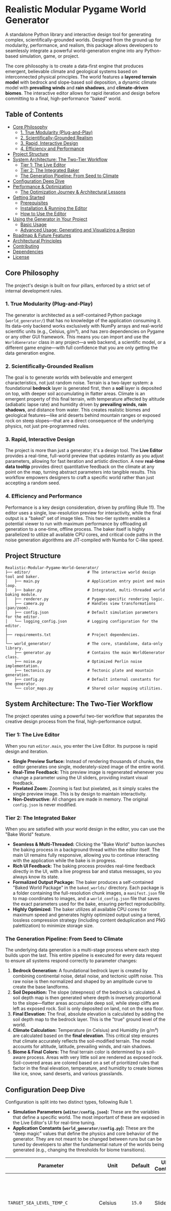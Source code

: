 # Realistic Modular Pygame World Generator

A standalone Python library and interactive design tool for generating complex, scientifically-grounded worlds. Designed from the ground up for modularity, performance, and realism, this package allows developers to seamlessly integrate a powerful world-generation engine into any Python-based simulation, game, or project.

The core philosophy is to create a data-first engine that produces emergent, believable climate and geological systems based on interconnected physical principles. The world features a **layered terrain model** with bedrock and slope-based soil deposition, a dynamic climate model with **prevailing winds** and **rain shadows**, and **climate-driven biomes**. The interactive editor allows for rapid iteration and design before committing to a final, high-performance "baked" world.

## Table of Contents

*   [Core Philosophy](#core-philosophy)
    *   [1. True Modularity (Plug-and-Play)](#1-true-modularity-plug-and-play)
    *   [2. Scientifically-Grounded Realism](#2-scientifically-grounded-realism)
    *   [3. Rapid, Interactive Design](#3-rapid-interactive-design)
    *   [4. Efficiency and Performance](#4-efficiency-and-performance)
*   [Project Structure](#project-structure)
*   [System Architecture: The Two-Tier Workflow](#system-architecture-the-two-tier-workflow)
    *   [Tier 1: The Live Editor](#tier-1-the-live-editor)
    *   [Tier 2: The Integrated Baker](#tier-2-the-integrated-baker)
    *   [The Generation Pipeline: From Seed to Climate](#the-generation-pipeline-from-seed-to-climate)
*   [Configuration Deep Dive](#configuration-deep-dive)
*   [Performance & Optimization](#performance--optimization)
    *   [The Optimization Journey & Architectural Lessons](#the-optimization-journey--architectural-lessons)
*   [Getting Started](#getting-started)
    *   [Prerequisites](#prerequisites)
    *   [Installation & Running the Editor](#installation--running-the-editor)
    *   [How to Use the Editor](#how-to-use-the-editor)
*   [Using the Generator in Your Project](#using-the-generator-in-your-project)
    *   [Basic Usage](#basic-usage)
    *   [Advanced Usage: Generating and Visualizing a Region](#advanced-usage-generating-and-visualizing-a-region)
*   [Roadmap & Future Features](#roadmap--future-features)
*   [Architectural Principles](#architectural-principles)
*   [Contributing](#contributing)
*   [Dependencies](#dependencies)
*   [License](#license)

## Core Philosophy

The project's design is built on four pillars, enforced by a strict set of internal development rules.

### 1. True Modularity (Plug-and-Play)

The generator is architected as a self-contained Python package (`world_generator/`) that has no knowledge of the application consuming it. Its data-only backend works exclusively with NumPy arrays and real-world scientific units (e.g., Celsius, g/m³), and has zero dependencies on Pygame or any other GUI framework. This means you can import and use the `WorldGenerator` class in any project—a web backend, a scientific model, or a different game engine—with full confidence that you are only getting the data generation engine.

### 2. Scientifically-Grounded Realism

The goal is to generate worlds with believable and emergent characteristics, not just random noise. Terrain is a two-layer system: a foundational **bedrock** layer is generated first, then a **soil** layer is deposited on top, with deeper soil accumulating in flatter areas. Climate is an emergent property of this final terrain, with temperature affected by altitude (adiabatic lapse rate) and humidity driven by **prevailing winds**, **rain shadows**, and distance from water. This creates realistic biomes and geological features—like arid deserts behind mountain ranges or exposed rock on steep slopes—that are a direct consequence of the underlying physics, not just pre-programmed rules.

### 3. Rapid, Interactive Design

The project is more than just a generator; it's a design tool. The **Live Editor** provides a real-time, full-world preview that updates instantly as you adjust parameters, allowing for fast iteration and artistic direction. A new **real-time data tooltip** provides direct quantitative feedback on the climate at any point on the map, turning abstract parameters into tangible results. This workflow empowers designers to craft a specific world rather than just accepting a random seed.

### 4. Efficiency and Performance

Performance is a key design consideration, driven by profiling (Rule 11). The editor uses a single, low-resolution preview for interactivity, while the final output is a "baked" set of image tiles. This two-tier system enables a potential viewer to run with maximum performance by offloading all generation to a one-time, offline process. The baker itself is highly parallelized to utilize all available CPU cores, and critical code paths in the noise generation algorithms are JIT-compiled with Numba for C-like speed.

## Project Structure

```
Realistic-Modular-Pygame-World-Generator/
├── editor/                         # The interactive world design tool and baker.
│   ├── main.py                     # Application entry point and main loop.
│   ├── baker.py                    # Integrated, multi-threaded world baking module.
│   ├── renderer.py                 # Pygame-specific rendering logic.
│   ├── camera.py                   # Handles view transformations (pan/zoom).
│   ├── config.json                 # Default simulation parameters for the editor.
│   └── logging_config.json         # Logging configuration for the editor.
│
├── requirements.txt                # Project dependencies.
│
└── world_generator/                # The core, standalone, data-only library.
    ├── generator.py                # Contains the main WorldGenerator class.
    ├── noise.py                    # Optimized Perlin noise implementation.
    ├── tectonics.py                # Tectonic plate and mountain generation.
    ├── config.py                   # Default internal constants for the generator.
    └── color_maps.py               # Shared color mapping utilities.
```

## System Architecture: The Two-Tier Workflow

The project operates using a powerful two-tier workflow that separates the creative design process from the final, high-performance output.

### Tier 1: The Live Editor

When you run `editor.main`, you enter the Live Editor. Its purpose is rapid design and iteration.
*   **Single Preview Surface:** Instead of rendering thousands of chunks, the editor generates one single, moderately-sized image of the entire world.
*   **Real-Time Feedback:** This preview image is regenerated whenever you change a parameter using the UI sliders, providing instant visual feedback.
*   **Pixelated Zoom:** Zooming is fast but pixelated, as it simply scales the single preview image. This is by design to maintain interactivity.
*   **Non-Destructive:** All changes are made in memory. The original `config.json` is never modified.

### Tier 2: The Integrated Baker

When you are satisfied with your world design in the editor, you can use the "Bake World" feature.
*   **Seamless & Multi-Threaded:** Clicking the "Bake World" button launches the baking process in a background thread within the editor itself. The main UI remains fully responsive, allowing you to continue interacting with the application while the bake is in progress.
*   **Rich UI Feedback:** The baking process provides real-time feedback directly in the UI, with a live progress bar and status messages, so you always know its state.
*   **Formalized Output Package:** The baker produces a self-contained "Baked World Package" in the `baked_worlds/` directory. Each package is a folder containing the full-resolution chunk images, a `manifest.json` file to map coordinates to images, and a `world_config.json` file that saves the exact parameters used for the bake, ensuring perfect reproducibility.
*   **Highly Optimized:** The baker utilizes all available CPU cores for maximum speed and generates highly optimized output using a tiered, lossless compression strategy (including content deduplication and PNG palettization) to minimize storage size.

### The Generation Pipeline: From Seed to Climate

The underlying data generation is a multi-stage process where each step builds upon the last. This entire pipeline is executed for every data request to ensure all systems respond correctly to parameter changes:
1.  **Bedrock Generation:** A foundational bedrock layer is created by combining continental noise, detail noise, and tectonic uplift noise. This raw noise is then normalized and shaped by an amplitude curve to create the base landforms.
2.  **Soil Deposition:** The slope (steepness) of the bedrock is calculated. A soil depth map is then generated where depth is inversely proportional to the slope—flatter areas accumulate deep soil, while steep cliffs are left as exposed rock. Soil is only deposited on land, not on the sea floor.
3.  **Final Elevation:** The final, absolute elevation is calculated by adding the soil depth map to the bedrock layer. This is the "true" ground level of the world.
4.  **Climate Calculation:** Temperature (in Celsius) and Humidity (in g/m³) are calculated based on the **final elevation**. This critical step ensures that climate accurately reflects the soil-modified terrain. The model accounts for altitude, latitude, prevailing winds, and rain shadows.
5.  **Biome & Final Colors:** The final terrain color is determined by a soil-aware process. Areas with very little soil are rendered as exposed rock. Soil-covered areas are colored based on a set of prioritized rules that factor in the final elevation, temperature, and humidity to create biomes like ice, snow, sand deserts, and various grasslands.

## Configuration Deep Dive

Configuration is split into two distinct types, following Rule 1.
*   **Simulation Parameters (`editor/config.json`):** These are the variables that define a specific world. The most important of these are exposed in the Live Editor's UI for real-time tuning.
*   **Application Constants (`world_generator/config.py`):** These are the "deep magic" values that define the physics and core behavior of the generator. They are not meant to be changed between runs but can be tuned by developers to alter the fundamental nature of the worlds being generated (e.g., changing the thresholds for biome transitions).

| Parameter                         | Unit                  | Default | UI Control        | Description                                                                                                                            |
| --------------------------------- | --------------------- | ------- | ----------------- | -------------------------------------------------------------------------------------------------------------------------------------- |
| `TARGET_SEA_LEVEL_TEMP_C`         | Celsius               | `15.0`  | Slider            | The "thermostat" for the world. Higher values create warmer worlds.                                                                    |
| `DETAIL_NOISE_WEIGHT`             | float                 | `0.25`  | Slider            | How much the detail layer influences the base terrain. Higher values create rougher, more mountainous bedrock.                       |
| `LAPSE_RATE_C_PER_UNIT_ELEVATION` | °C / ΔE               | `40.0`  | Slider            | Temperature drop for a full elevation change. Controls how cold mountains get.                                                         |
| `TERRAIN_BASE_FEATURE_SCALE_KM`   | km                    | `40.0`  | Slider            | The size of continents. Increase for larger, more sprawling landmasses.                                                                |
| `TERRAIN_AMPLITUDE`               | float                 | `2.5`   | Slider            | The sharpness of the bedrock. Higher values create more dramatic, steeper mountains and deeper valleys.                                |
| `POLAR_TEMPERATURE_DROP_C`        | Celsius               | `30.0`  | Slider            | The total temperature difference between the equator and the poles.                                                                    |
| `MOUNTAIN_UPLIFT_STRENGTH`        | float                 | `0.8`   | Slider            | Controls the height of mountains formed by tectonic uplift. This is a purely additive effect on the bedrock.                         |
| `world_width_chunks`              | chunks                | `800`   | Text Input        | The width of the world in chunks. Requires clicking "Apply Size Changes".                                                              |
| `world_height_chunks`             | chunks                | `450`   | Text Input        | The height of the world in chunks. Requires clicking "Apply Size Changes".                                                               |
| `MAX_SOIL_DEPTH_UNITS`            | Normalized Units      | `0.05`  | Config File       | The maximum depth of soil that can accumulate in perfectly flat, land-based areas.                                                     |
| `SNOW_LINE_TEMP_C`                | Celsius               | `0.0`   | Config File       | The temperature at or below which snow appears on land.                                                                                |
| `ICE_FORMATION_TEMP_C`            | Celsius               | `-2.0`  | Config File       | The temperature at or below which water freezes into ice.                                                                              |
| `PREVAILING_WIND_DIRECTION_DEGREES` | Degrees               | `180.0` | Config File       | The global wind direction (0=E, 90=N, 180=W, 270=S). Controls rain shadows.                                                            |
| `HUMIDITY_COASTAL_FALLOFF_RATE`   | float                 | `2.5`   | Config File       | A power factor for humidity dissipation. Higher values create a very sharp drop-off from the coast.                                    |
| `BIOME_THRESHOLDS`                | dict                  | varies  | Config File       | A dictionary of temperature and humidity values that control all biome transitions (e.g., where lush grass becomes normal grass).      |

## Performance & Optimization

*   **Live Editor:** The editor's responsiveness is determined by the `PREVIEW_RESOLUTION_WIDTH` and `PREVIEW_RESOLUTION_HEIGHT` constants in `main.py`. The on-the-fly climate and soil calculations are performed on this preview-sized array, maintaining interactivity.
*   **Baking:** The baking process is a highly optimized, CPU-bound task that is parallelized across all available cores. Its duration is primarily determined by the total number of chunks and the raw processing power of the host machine.

### The Optimization Journey & Architectural Lessons

The current high performance of the baker is the result of a rigorous optimization process that involved overcoming several critical bottlenecks. This journey provides valuable lessons for future development.

**Successful Optimizations Implemented:**
1.  **Parallelization:** The core task was parallelized using Python's `multiprocessing` module, distributing the work of processing individual chunks across all available CPU cores.
2.  **Advanced Compression:** A tiered, lossless compression strategy was implemented using the Pillow library. This includes content deduplication via hashing, 1x1 pixel compression for uniform chunks, and 8-bit PNG palettization for low-color chunks, dramatically reducing storage size.
3.  **Data Quantization:** The smooth gradients of temperature and humidity data were quantized into discrete steps (e.g., one step per degree Celsius). This massively increased the effectiveness of content deduplication with minimal impact on visual quality.
4.  **On-the-Fly Correctness:** The architecture was refactored to calculate climate and soil data in real-time. This fixed critical architectural flaws where climate was not responding to terrain changes, trading a negligible performance cost for a massive gain in correctness.
5.  **Low-Level CPU Speedup:** Numba's `fastmath=True` flag was applied to the core Perlin noise functions, allowing the JIT compiler to use faster, less-precise floating-point instructions, which provided a significant speed boost with no perceptible change in the visual output.

**The Failed Approach: Block-Based Processing**

An attempt was made to further optimize the CPU-bound work by having each worker process a large block of chunks (e.g., 4x4 or 8x8) at once.

*   **The Theory:** The hypothesis was that calculating noise for one large, contiguous array would be more efficient for the CPU cache and Numba's compiler than performing many smaller, separate calculations.
*   **The Failure in Practice:** This approach led to a catastrophic performance collapse. Each of the many worker processes attempted to allocate several massive NumPy arrays simultaneously, creating a sudden and enormous demand for RAM. This **memory saturation** forced the operating system to start "thrashing"—aggressively swapping memory to the much slower hard drive. The result was a system that was almost completely unresponsive, with CPUs spending all their time waiting for the disk.
*   **The Architectural Lesson:** For this type of "embarrassingly parallel" task, **maintaining a low memory footprint for each individual worker is far more critical to overall performance than micro-optimizing CPU cache efficiency.** The cost of memory swapping is orders of magnitude greater than any potential gains from larger batch processing. The current, stable architecture where each worker handles one memory-light chunk at a time is the correct and most scalable approach. **This path should not be pursued again.**

## Getting Started

### Prerequisites

*   Python 3.8+
*   Git

### Installation & Running the Editor

1.  **Clone the repository:**
    ```sh
    git clone https://github.com/your-username/Realistic-Modular-Pygame-World-Generator.git
    cd Realistic-Modular-Pygame-World-Generator
    ```
2.  **Create and activate a virtual environment (recommended):**
    ```sh
    python -m venv venv
    # On Windows: venv\Scripts\activate
    # On macOS/Linux: source venv/bin/activate
    ```
3.  **Install the required dependencies:**
    ```sh
    pip install -r requirements.txt
    ```
4.  **Run the Live Editor application:**
    From the project's root directory, run the editor as a module. This is the correct way to launch the application to ensure all internal imports work correctly.
    ```sh
    python -m editor.main
    ```

### How to Use the Editor

*   **Live Parameter Tuning:** Use the sliders on the right-hand panel to adjust world parameters. The preview will update automatically.
*   **Custom World Size:** Enter new dimensions (in chunks) into the text boxes and click **"Apply Size Changes"** to re-initialize the world.
*   **Real-Time Data:** Hover the mouse over the map to see a **real-time data tooltip** showing the terrain type, temperature, and humidity at that exact point.
*   **Baking Your World:** When you are satisfied with the design, click **"Bake World"**. This will start the fast, offline rendering process in a background thread. The editor will remain responsive, and you can monitor progress via the live progress bar in the UI.
*   **Standard Controls:**
    *   **Pan:** `W`, `A`, `S`, `D` keys
    *   **Zoom:** Mouse Wheel Up/Down
    *   **Cycle View Mode:** `V` key (Terrain, Temperature, Humidity, Elevation, Tectonic, Soil Depth)
    *   **Exit:** `ESC` key or close the window

## Using the Generator in Your Project

The core library in the `world_generator/` folder is fully independent. You can use it in any project for procedural data generation.

### Basic Usage

Here is a minimal example of instantiating the generator.

```python
import numpy as np
import logging
from world_generator.generator import WorldGenerator

# It's good practice to set up logging
logging.basicConfig(level=logging.INFO)
logger = logging.getLogger("my_simulation")

# You can override any default parameter by passing a config dictionary
my_config = {
    "seed": 999,
    "target_sea_level_temp_c": 25.0,
    "world_width_chunks": 100, # A smaller world for this example
    "world_height_chunks": 100
}
world_gen = WorldGenerator(config=my_config, logger=logger)

print(f"Generator created for a world of size {world_gen.world_width_cm}x{world_gen.world_height_cm} cm.")
```

### Advanced Usage: Generating and Visualizing a Region

This example shows how to request all data layers for a specific 200x200 pixel area of the world and save it as a terrain map image, without using any Pygame code.

```python
import numpy as np
import logging
from PIL import Image
from world_generator.generator import WorldGenerator
from world_generator import color_maps # Use the shared color mapping utility

# --- 1. Setup Generator ---
logging.basicConfig(level=logging.INFO)
logger = logging.getLogger("my_data_app")
world_gen = WorldGenerator(config={"seed": 42}, logger=logger)

# --- 2. Define the Region of Interest ---
# We want a 200x200 pixel area, starting at world coordinate (500000, 500000) cm.
RESOLUTION = 200
X_START_CM = 500000
Y_START_CM = 500000

# Create coordinate grids for the generator. The generator works with NumPy arrays.
x_coords = np.linspace(X_START_CM, X_START_CM + 20000, RESOLUTION) # 200m wide region
y_coords = np.linspace(Y_START_CM, Y_START_CM + 20000, RESOLUTION) # 200m high region
wx_grid, wy_grid = np.meshgrid(x_coords, y_coords)

# --- 3. Generate All Data Layers ---
print("Generating data for region...")
# Follow the same pipeline as the editor for correctness
bedrock_data = world_gen._get_bedrock_elevation(wx_grid, wy_grid)
slope_data = world_gen._get_slope(bedrock_data)
soil_depth_data = world_gen._get_soil_depth(slope_data)
elevation_data = world_gen.get_elevation(wx_grid, wy_grid)
temp_data = world_gen.get_temperature(wx_grid, wy_grid, elevation_data)
humidity_data = world_gen.get_humidity(wx_grid, wy_grid, elevation_data, temp_data)
print("Data generation complete.")

# --- 4. Convert Raw Data to a Color Image ---
print("Creating terrain color map...")
# Use the same color utility as the editor and baker for consistency
color_array = color_maps.get_terrain_color_array(
    elevation_data, temp_data, humidity_data, soil_depth_data
)

# The color_maps utility returns (width, height, channels),
# but Pillow needs (height, width, channels). So we transpose.
img_data = np.transpose(color_array, (1, 0, 2))

# --- 5. Save the Image ---
img = Image.fromarray(img_data, 'RGB')
img.save("output_terrain_map.png")
print("Saved terrain map to output_terrain_map.png")
```

## Roadmap & Future Features

The following features are planned to enhance the project's usability, realism, and creative potential. They are designed to build upon the existing modular architecture.

### Main Menu & Interactive Baked World Viewer

A top-priority feature to elevate the project from a tool to a complete application. This involves creating a unified starting point and a high-performance viewer for finished worlds.

*   **User Experience:** Upon launch, users will be greeted with a simple main menu offering two choices: "Create New World" (which launches the current Live Editor) and "View Baked Worlds".
*   **Baked World Browser:** The "View Baked Worlds" option will open a new screen that scans the `baked_worlds/` directory and presents a list of all completed worlds, perhaps with a small preview image and key parameters from its `world_config.json`.
*   **High-Performance Viewer:** Selecting a world will open it in a new, highly optimized viewing mode. This viewer will not generate any data. Instead, it will load the pre-rendered chunk images on-demand as the user pans and zooms. This will allow for a perfectly smooth, high-resolution experience even on massive worlds, fulfilling the primary purpose of the baking process. The viewer will be fully interactive, allowing the user to pan, zoom, and switch between all the baked data views (terrain, temperature, etc.) using the new UI.

### User-Driven Baking & UI Enhancements

These features focus on giving the user more direct control over the application's core functions and improving the clarity of the interface.

*   **Selective Map View Baking:** To save time and significant disk space, users will be able to choose exactly which data layers get baked.
    *   **Implementation:** A series of checkboxes ("Terrain", "Temperature", "Humidity", etc.) will be added to the editor's UI panel. Before starting a bake, the application will pass the list of selected views to the baker thread. The baker will then only generate, save, and create manifests for the requested views. The "Estimated Bake Size" calculation will be updated to dynamically reflect the number of selected views for an accurate prediction.

*   **Enhanced View Mode UI:** The current method of pressing the 'V' key to cycle through views will be replaced with a more intuitive and informative interface.
    *   **Implementation:** A large, clear `UILabel` will be added to the top-center of the screen, displaying the name of the current view mode (e.g., "Temperature View"). Additionally, a new `UIPanel` will be added to the bottom-right corner containing a dedicated `UIButton` for each available view mode, allowing users to switch directly to any view at any time.

### New Simulation & Generation Features

These features will deepen the simulation's realism and provide greater artistic control over the final world.

*   **New Simulation Layer: Air Pressure:** To enhance the scientific grounding of the climate model, a new air pressure layer will be added.
    *   **Implementation:** Following **Rule 8 (Scientifically-Grounded Abstraction)**, a new method `get_air_pressure(elevation_data)` will be added to the `WorldGenerator`. This will use a simplified version of the real-world barometric formula to calculate air pressure (in kPa or a similar unit) based on altitude. This new data layer will be available as a new view mode and can be used in the future to drive more complex wind and weather simulations.

*   **World Edge Generation Control:** This feature will provide users with direct artistic control over the world's boundaries, allowing them to easily create contained continents or islands.
    *   **Implementation:** A new UI element (e.g., a dropdown menu or checkbox) will be added to the editor, offering options like "Default", "Island Mode" (water border), and "Valley Mode" (mountain border). In the `WorldGenerator`, a 2D falloff map will be applied during the final stages of bedrock generation. For "Island Mode," this map will smoothly multiply the elevation down to zero at the world's edges. For "Valley Mode," it will blend the elevation up towards one, creating a containing mountain range.

*   **Advanced Biome Detailing:** A system to classify areas into more specific biomes (e.g., Tundra, Desert, Rainforest) and potentially spawn representative flora or features.

*   **Hydraulic Erosion & River Networks:** An algorithm to simulate water flow, carving rivers from mountains to the sea and creating more realistic drainage basins and deltas.

## Architectural Principles

This project is developed under a strict set of internal rules that enforce high code quality, maintainability, and robustness. Key principles include:

*   **No Magic Numbers (Rule 1):** Configuration is strictly separated from code into `config.json` (for experiments) and `config.py` (for core constants).
*   **Structured Logging (Rule 2):** All runtime output uses the Python `logging` module. No `print()` statements are used in the core engine.
*   **Realism First (Rule 3):** The simulation prioritizes behavioral realism. Abstractions are only used when a 1:1 model is too complex or slow, and they must be scientifically grounded.
*   **SOLID Principles (Rule 7):** The codebase is highly modular and adheres to SOLID principles, ensuring components are decoupled and reusable.
*   **Deterministic by Default (Rule 12):** All randomness is controlled by a single master seed. Given the same seed and configuration, the output is 100% reproducible.

## Contributing

Contributions are welcome. Please adhere to the established architectural principles when proposing changes.

## Dependencies

*   `pygame-ce`: Used by the `editor` for rendering and UI.
*   `pygame-gui`: Used for the interactive UI elements in the editor.
*   `numpy`: The core dependency for all numerical operations.
*   `numba`: Used to JIT-compile the performance-critical Perlin noise function.
*   `scipy`: Used for tectonic plate generation (`cKDTree`) and other scientific computations.
*   `Pillow`: Used for robust, high-performance image saving in the parallel baker and for data visualization examples.
*   `tqdm`: Used to display a progress bar for the integrated baker.

## License

This project is licensed under the MIT License. See the `LICENSE` file for details.